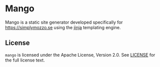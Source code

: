 # Mango
Mango is a static site generator developed specifically for https://simplymozzo.se using the [jinja](https://github.com/pallets/jinja) templating engine.

## License
`mango` is licensed under the Apache License, Version 2.0. See [LICENSE](LICENSE) for the full license text.
